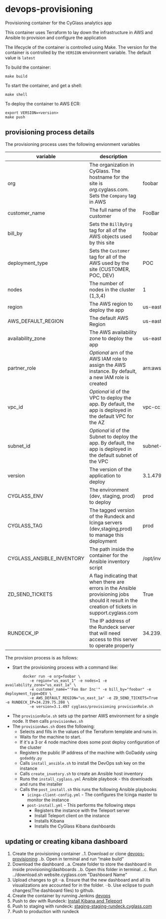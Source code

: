 # devops-provisioning
Provisioning container for the CyGlass analytics app

This container uses Terraform to lay down the infrastructure in AWS and Ansible to provision and configure the application 

The lifecycle of the container is controlled using Make.
The version for the container is controlled by the ```VERSION``` environment variable.  The default value is ```latest```

To build the container:

```
make build
```

To start the container, and get a shell:

```
make shell
```

To deploy the container to AWS ECR:
``` 
export VERSION=<version>
make push
```

## provisioning process details

The provisioning process uses the following envionment variables

| variable | description | example |
|---       |---          |---      |
| org      | The organization in CyGlass. The hostname for the site is *org*.cyglass.com.  Sets the ```Company``` tag in AWS | foobar |
| customer_name | The full name of the customer | FooBar Inc |
| bill_by | Sets the ```BillByOrg``` tag for all of the AWS objects used by this site | foobar |
| deployment_type | Sets the ```Customer``` tag for all of the AWS used by the site (CUSTOMER, POC, DEV) | POC |
| nodes    | The number of nodes in the cluster (1,3,4) | 1 |
| region   | The AWS region to deploy the app | us-east-1 |
| AWS_DEFAULT_REGION | The default AWS Region | us-east-1 |
| availability_zone | The AWS availability zone to deploy the app | us-east-1a |
| partner_role | *Optional* arn of the AWS IAM role to assign the AWS instance.  By default, a new IAM role is created | arn:aws:iam::501228773606:role/CyGlass|
| vpc_id | *Optional* id of the VPC to deploy the app.  By default, the app is deployed in the default VPC for the AZ | vpc-cc2336b4 |
| subnet_id | *Optional* id of the Subnet to deploy the app.  By default, the app is deployed in the default subnet of the VPC | subnet-de093d95 |
| version | The version of the application to deploy | 3.1.479 |
| CYGLASS_ENV | The environment (dev, staging, prod) to deploy | prod |
| CYGLASS_TAG | The tagged version of the Rundeck and Icinga servers (dev,staging,prod) to manage this deployment | prod |
| CYGLASS_ANSIBLE_INVENTORY | The path inside the container for the Ansible inventory script | /opt/inventory/production |
| ZD_SEND_TICKETS | A flag indicating that when there are errors in the Ansible provisioning jobs should it result in the creation of tickets in support.cyglass.com | True |
| RUNDECK_IP | The IP address of the Rundeck server that will need access to this server to operate properly | 34.239.75.208 |


The provision process is as follows:

- Start the provisioning process with a command like:
```
        docker run -e org=foobar \
           -e region="us_east_1" -e nodes=1 -e availability_zone="us_east_1a" \
           -e customer_name="'Foo Bar Inc'" -e bill_by="foobar" -e deployment_type=DEV \
           -e AWS_DEFAULT_REGION="us_east_1a" -e ZD_SEND_TICKETS=True -e RUNDECK_IP=34.239.75.208 \
           -e version=3.1.497 cyglass/provisioning provisionRole.sh
```
- The ```provisionRole.sh``` sets up the partner AWS environment for a single node.  It then calls ```provisionAws.sh```
- The ```provisionAws.sh``` does the following:
    - Selects and fills in the values of the Terraform template and runs in.  
    - Waits for the machine to start.
    - If it's a 3 or 4 node machine does some post deploy configuration of the cluster
    - Registers the public IP address of the machine with GoDaddy using ```godaddy.py```
    - Calls ```install_ansible.sh``` to install the DevOps ssh key on the instance
    - Calls ```create_invetory.sh``` to create an Ansible host inventory
    - Runs the ```install_cyglass.yml``` Ansible playbook - this downloads and runs the installer
    - Calls the ```post_install.sh``` this runs the following Ansible playbooks
        - ```icinga-client-config.yml``` - The configures the Icinga master to monitor the instance
        - ```post-install.yml``` - This performs the following steps
            - Registers the instance with the Teleport server 
            - Install Teleport client on the instance
            - Installs Kibana
            - Installs the CyGlass Kibana dashboards

## updating or creating kibana dashboard
1. Create the provisioning container
..1. Download or clone [devops-provisioning](https://github.com/CyGlass/devops-provisioning)
..b. Open in terminal and run “make build”
2. Download the dashboard
..a. Create folder to store the dashboard in inside provisioning/dashboards
..b. Open this folder in terminal
..c. Run ../download.sh website.cyglass.com "Dashboard Name"
3. Upload changes to git
⋅⋅a. Ensure that the new dashboard and all its visualizations are accounted for in the folder.
⋅⋅b. Use eclipse to push changes(The dashboard files) to github.
4. Create the container by running Jenkins [devops](http://buildserver:8080/view/DevOps%20Containers/job/Build%20dev-latest%20DevOps%20Environment/)
5. Push to dev with Rundeck: [Install Kibana and Teleport](https://dev-latest-rundeck.cyglass.com:4443/project/cyglass/job/show/c7e818fc-13e4-4031-bf06-5fc58fec6004)
6. Push to staging with rundeck: [staging-staging-rundeck.cyglass.com](staging-staging-rundeck.cyglass.com)
7. Push to production with rundeck

 
